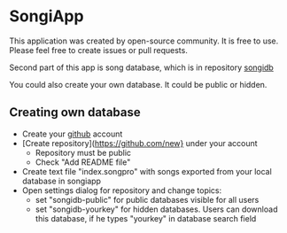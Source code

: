 # SongiApp

This application was created by open-source community. It is free to use. Please feel free to create issues or pull requests.

Second part of this app is song database, which is in repository [songidb](https://github.com/songiapp/songidb)

You could also create your own database. It could be public or hidden.

## Creating own database
* Create your [github](https://github.com/) account
* [Create repository](https://github.com/new} under your account
  * Repository must be public
  * Check "Add README file"
* Create text file "index.songpro" with songs exported from your local database in songiapp
* Open settings dialog for repository and change topics:
  * set "songidb-public" for public databases visible for all users
  * set "songidb-yourkey" for hidden databases. Users can download this database, if he types "yourkey" in database search field
